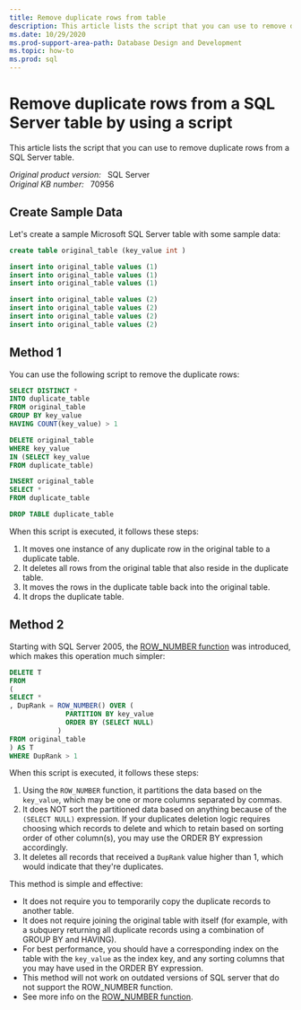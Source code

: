 ```yaml
---
title: Remove duplicate rows from table
description: This article lists the script that you can use to remove duplicate rows from a SQL Server table.
ms.date: 10/29/2020
ms.prod-support-area-path: Database Design and Development
ms.topic: how-to
ms.prod: sql
---
```

# Remove duplicate rows from a SQL Server table by using a script

This article lists the script that you can use to remove duplicate rows from a SQL Server table.

_Original product version:_ &nbsp; SQL Server  
_Original KB number:_ &nbsp; 70956

## Create Sample Data

Let's create a sample Microsoft SQL Server table with some sample data:

```sql
create table original_table (key_value int )

insert into original_table values (1)
insert into original_table values (1)
insert into original_table values (1)

insert into original_table values (2)
insert into original_table values (2)
insert into original_table values (2)
insert into original_table values (2)
```

## Method 1

You can use the following script to remove the duplicate rows:

```sql
SELECT DISTINCT *
INTO duplicate_table
FROM original_table
GROUP BY key_value
HAVING COUNT(key_value) > 1

DELETE original_table
WHERE key_value
IN (SELECT key_value
FROM duplicate_table)

INSERT original_table
SELECT *
FROM duplicate_table

DROP TABLE duplicate_table
```

When this script is executed, it follows these steps:

1. It moves one instance of any duplicate row in the original table to a duplicate table.
2. It deletes all rows from the original table that also reside in the duplicate table.
3. It moves the rows in the duplicate table back into the original table.
4. It drops the duplicate table.

## Method 2

Starting with SQL Server 2005, the [ROW_NUMBER function](https://docs.microsoft.com/sql/t-sql/functions/row-number-transact-sql) was introduced, which makes this operation much simpler:

```sql
DELETE T
FROM
(
SELECT *
, DupRank = ROW_NUMBER() OVER (
              PARTITION BY key_value
              ORDER BY (SELECT NULL)
            )
FROM original_table
) AS T
WHERE DupRank > 1 
```

When this script is executed, it follows these steps:

1. Using the `ROW_NUMBER` function, it partitions the data based on the `key_value`, which may be one or more columns separated by commas.
2. It does NOT sort the partitioned data based on anything because of the `(SELECT NULL)` expression. If your duplicates deletion logic requires choosing which records to delete and which to retain based on sorting order of other column(s), you may use the ORDER BY expression accordingly.
3. It deletes all records that received a `DupRank` value higher than 1, which would indicate that they're duplicates.

This method is simple and effective:

- It does not require you to temporarily copy the duplicate records to another table.
- It does not require joining the original table with itself (for example, with a subquery returning all duplicate records using a combination of GROUP BY and HAVING).
- For best performance, you should have a corresponding index on the table with the `key_value` as the index key, and any sorting columns that you may have used in the ORDER BY expression.
- This method will not work on outdated versions of SQL server that do not support the ROW_NUMBER function.
- See more info on the [ROW_NUMBER function](https://docs.microsoft.com/sql/t-sql/functions/row-number-transact-sql).
